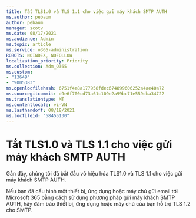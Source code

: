 ```yaml
---
title: Tắt TLS1.0 và TLS 1.1 cho việc gửi máy khách SMTP AUTH
ms.author: pebaum
author: pebaum
manager: scotv
ms.date: 08/17/2021
ms.audience: Admin
ms.topic: article
ms.service: o365-administration
ROBOTS: NOINDEX, NOFOLLOW
localization_priority: Priority
ms.collection: Adm_O365
ms.custom:
- "13649"
- "9005383"
ms.openlocfilehash: 6751f4e8a177958fdec674899606252a4ae40a72
ms.sourcegitcommit: d9e6f700cd73a61c109e2a99bc71e559dba34722
ms.translationtype: MT
ms.contentlocale: vi-VN
ms.lasthandoff: 08/18/2021
ms.locfileid: "58455130"
---
```

# <a name="disabling-tls10-and-tls-11-for-smtp-auth-client-submission"></a>Tắt TLS1.0 và TLS 1.1 cho việc gửi máy khách SMTP AUTH

Gần đây, chúng tôi đã bắt đầu vô hiệu hóa TLS1.0 và TLS 1.1 cho việc gửi máy khách SMTP AUTH. 

Nếu bạn đã cấu hình một thiết bị, ứng dụng hoặc máy chủ gửi email tới Microsoft 365 bằng cách sử dụng phương pháp gửi máy khách SMTP AUTH, hãy đảm bảo thiết bị, ứng dụng hoặc máy chủ của bạn hỗ trợ TLS 1.2 cho SMTP. 